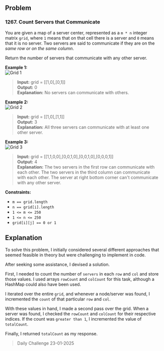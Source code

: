 ## Problem

### 1267. Count Servers that Communicate

You are given a map of a server center, represented as a `m * n` integer matrix `grid`, where `1` means that on that cell there is a server and `0` means that it is no server. Two servers are said to communicate if they are on the _same row or on the same column_.

Return the number of servers that communicate with any other server.

**Example 1:**\
![Grid 1](https://assets.leetcode.com/uploads/2019/11/14/untitled-diagram-6.jpg)

> **Input:** grid = [[1,0],[0,1]]\
> **Output:** 0\
> **Explanation:** No servers can communicate with others.

**Example 2:**\
![Grid 2](https://assets.leetcode.com/uploads/2019/11/13/untitled-diagram-4.jpg)

> **Input:** grid = [[1,0],[1,1]]\
> **Output:** 3\
> **Explanation:** All three servers can communicate with at least one other server.

**Example 3:**\
![Grid 3](https://assets.leetcode.com/uploads/2019/11/14/untitled-diagram-1-3.jpg)

> **Input:** grid = [[1,1,0,0],[0,0,1,0],[0,0,1,0],[0,0,0,1]]\
> **Output:** 4\
> **Explanation:** The two servers in the first row can communicate with each other. The two servers in the third column can communicate with each other. The server at right bottom corner can't communicate with any other server.

**Constraints:**

* `m == grid.length`
* `n == grid[i].length`
* `1 <= m <= 250`
* `1 <= n <= 250`
* `grid[i][j] == 0 or 1`

## Explanation

To solve this problem, I initially considered several different approaches that seemed feasible in theory but were challenging to implement in code.

After seeking some assistance, I devised a solution.

First, I needed to count the number of `servers` in each `row` and `col` and store those values. I used arrays `rowCount` and `colCount` for this task, although a HashMap could also have been used.

I iterated over the entire `grid`, and whenever a node/server was found, I incremented the `count` of that particular `row` and `col`.

With these values in hand, I made a second pass over the grid. When a server was found, I checked the `rowCount` and `colCount` for their respective indices. If the count was `greater than 1`, I incremented the value of `totalCount`.

Finally, I returned `totalCount` as my response.

> Daily Challenge 23-01-2025